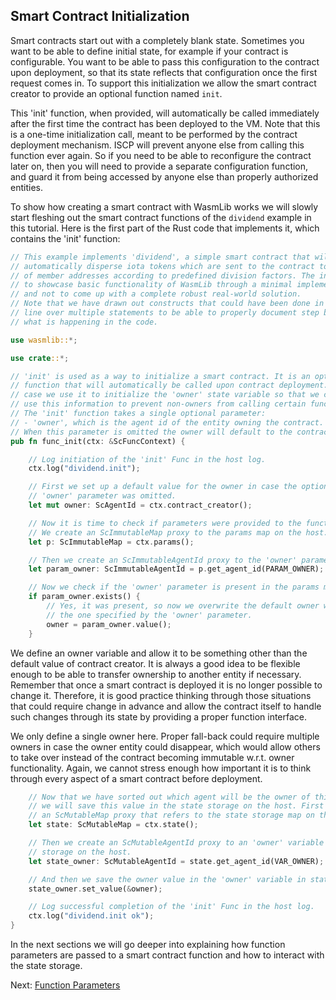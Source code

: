 ## Smart Contract Initialization

Smart contracts start out with a completely blank state. Sometimes you want to
be able to define initial state, for example if your contract is configurable.
You want to be able to pass this configuration to the contract upon deployment,
so that its state reflects that configuration once the first request comes in.
To support this initialization we allow the smart contract creator to provide an
optional function named `init`.

This 'init' function, when provided, will automatically be called immediately
after the first time the contract has been deployed to the VM. Note that this is
a one-time initialization call, meant to be performed by the contract deployment
mechanism. ISCP will prevent anyone else from calling this function ever again.
So if you need to be able to reconfigure the contract later on, then you will
need to provide a separate configuration function, and guard it from being
accessed by anyone else than properly authorized entities.

To show how creating a smart contract with WasmLib works we will slowly start
fleshing out the smart contract functions of the `dividend` example in this
tutorial. Here is the first part of the Rust code that implements it, which
contains the 'init' function:

```rust
// This example implements 'dividend', a simple smart contract that will
// automatically disperse iota tokens which are sent to the contract to a group
// of member addresses according to predefined division factors. The intent is
// to showcase basic functionality of WasmLib through a minimal implementation
// and not to come up with a complete robust real-world solution.
// Note that we have drawn out constructs that could have been done in a single
// line over multiple statements to be able to properly document step by step
// what is happening in the code.

use wasmlib::*;

use crate::*;

// 'init' is used as a way to initialize a smart contract. It is an optional
// function that will automatically be called upon contract deployment. In this
// case we use it to initialize the 'owner' state variable so that we can later
// use this information to prevent non-owners from calling certain functions.
// The 'init' function takes a single optional parameter:
// - 'owner', which is the agent id of the entity owning the contract.
// When this parameter is omitted the owner will default to the contract creator.
pub fn func_init(ctx: &ScFuncContext) {

    // Log initiation of the 'init' Func in the host log.
    ctx.log("dividend.init");

    // First we set up a default value for the owner in case the optional
    // 'owner' parameter was omitted.
    let mut owner: ScAgentId = ctx.contract_creator();

    // Now it is time to check if parameters were provided to the function.
    // We create an ScImmutableMap proxy to the params map on the host.
    let p: ScImmutableMap = ctx.params();

    // Then we create an ScImmutableAgentId proxy to the 'owner' parameter.
    let param_owner: ScImmutableAgentId = p.get_agent_id(PARAM_OWNER);

    // Now we check if the 'owner' parameter is present in the params map.
    if param_owner.exists() {
        // Yes, it was present, so now we overwrite the default owner with
        // the one specified by the 'owner' parameter.
        owner = param_owner.value();
    }
```

We define an owner variable and allow it to be something other than the default
value of contract creator. It is always a good idea to be flexible enough to be
able to transfer ownership to another entity if necessary. Remember that once a
smart contract is deployed it is no longer possible to change it. Therefore, it
is good practice thinking through those situations that could require change in
advance and allow the contract itself to handle such changes through its state
by providing a proper function interface.

We only define a single owner here. Proper fall-back could require multiple
owners in case the owner entity could disappear, which would allow others to
take over instead of the contract becoming immutable w.r.t. owner functionality.
Again, we cannot stress enough how important it is to think through every aspect
of a smart contract before deployment.

```rust
    // Now that we have sorted out which agent will be the owner of this contract
    // we will save this value in the state storage on the host. First we create
    // an ScMutableMap proxy that refers to the state storage map on the host.
    let state: ScMutableMap = ctx.state();

    // Then we create an ScMutableAgentId proxy to an 'owner' variable in state
    // storage on the host.
    let state_owner: ScMutableAgentId = state.get_agent_id(VAR_OWNER);

    // And then we save the owner value in the 'owner' variable in state storage.
    state_owner.set_value(&owner);

    // Log successful completion of the 'init' Func in the host log.
    ctx.log("dividend.init ok");
}
```

In the next sections we will go deeper into explaining how function parameters
are passed to a smart contract function and how to interact with the state
storage.

Next: [Function Parameters](Params.md)

